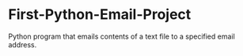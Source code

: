 # First-Python-Email-Project
Python program that emails contents of a text file to a specified email address.
